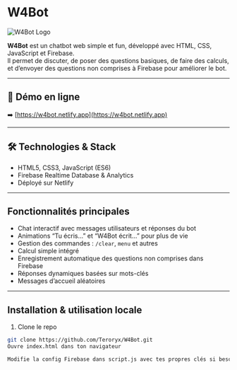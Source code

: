 # W4Bot

![W4Bot Logo](https://i.postimg.cc/vB2vDw9x/W4Bot.png)

**W4Bot** est un chatbot web simple et fun, développé avec HTML, CSS, JavaScript et Firebase.  
Il permet de discuter, de poser des questions basiques, de faire des calculs, et d’envoyer des questions non comprises à Firebase pour améliorer le bot.

---

## 🚀 Démo en ligne

➡️ [https://w4bot.netlify.app](https://w4bot.netlify.app)

---

## 🛠️ Technologies & Stack

- HTML5, CSS3, JavaScript (ES6)  
- Firebase Realtime Database & Analytics  
- Déployé sur Netlify

---

## Fonctionnalités principales

- Chat interactif avec messages utilisateurs et réponses du bot  
- Animations “Tu écris...” et “W4Bot écrit...” pour plus de vie  
- Gestion des commandes : `/clear`, `menu` et autres  
- Calcul simple intégré  
- Enregistrement automatique des questions non comprises dans Firebase  
- Réponses dynamiques basées sur mots-clés  
- Messages d’accueil aléatoires

---

## Installation & utilisation locale

1. Clone le repo  
```bash
git clone https://github.com/Teroryx/W4Bot.git
Ouvre index.html dans ton navigateur

Modifie la config Firebase dans script.js avec tes propres clés si besoin
